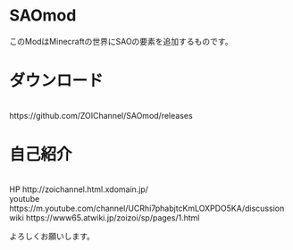 # SAOmod
このModはMinecraftの世界にSAOの要素を追加するものです。<br>

<h1>ダウンロード</h1><br>
https://github.com/ZOIChannel/SAOmod/releases

<h1>自己紹介</h1><br>
HP
http://zoichannel.html.xdomain.jp/<br>
youtube
https://m.youtube.com/channel/UCRhi7phabjtcKmLOXPDO5KA/discussion<br>
wiki
https://www65.atwiki.jp/zoizoi/sp/pages/1.html<br>

よろしくお願いします。
